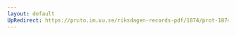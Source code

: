 ```yaml
---
layout: default
UpRedirect: https://pruto.im.uu.se/riksdagen-records-pdf/1874/prot-1874--ak--304/prot-1874--ak--304_005.pdf
---
```

